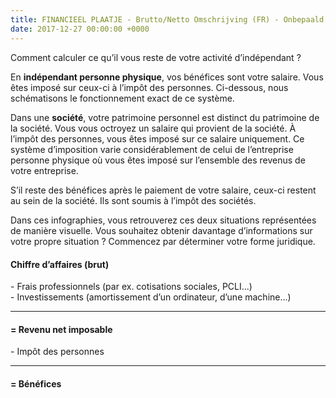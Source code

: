 ```yaml
---
title: FINANCIEEL PLAATJE - Brutto/Netto Omschrijving (FR) - Onbepaald
date: 2017-12-27 00:00:00 +0000
---
```

Comment calculer ce qu’il vous reste de votre activité d’indépendant ?

En **indépendant personne physique**, vos bénéfices sont votre salaire. Vous êtes imposé sur ceux-ci à l’impôt des personnes. Ci-dessous, nous schématisons le fonctionnement exact de ce système.

Dans une **société**, votre patrimoine personnel est distinct du patrimoine de la société. Vous vous octroyez un salaire qui provient de la société. À l’impôt des personnes, vous êtes imposé sur ce salaire uniquement. Ce système d’imposition varie considérablement de celui de l’entreprise personne physique où vous êtes imposé sur l’ensemble des revenus de votre entreprise.

S’il reste des bénéfices après le paiement de votre salaire, ceux-ci restent au sein de la société. Ils sont soumis à l’impôt des sociétés.

Dans ces infographies, vous retrouverez ces deux situations représentées de manière visuelle. Vous souhaitez obtenir davantage d’informations sur votre propre situation ? Commencez par déterminer votre forme juridique.

<div class="box-body"> <div class="sum center" style="margin-top:20px;"> <h4>Chiffre d’affaires (brut)</h4> <p>- Frais professionnels (par ex. cotisations sociales, PCLI...) <br>- Investissements (amortissement d’un ordinateur, d’une machine...) <br></p> <hr> <h4>= Revenu net imposable</h4> <p>- Impôt des personnes</p> <hr> <h4>= Bénéfices</h4> </div> </div>
